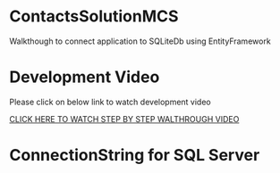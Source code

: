 # ContactsSolutionMCS
Walkthough to connect application to SQLiteDb using EntityFramework

# Development Video
Please click on below link to watch development video

[CLICK HERE TO WATCH STEP BY STEP WALTHROUGH VIDEO](https://drive.google.com/file/d/1KuDSQ0LzvOufhwsr0LtHGBn8M6_MWpVZ/view?usp=sharing)

# ConnectionString for SQL Server
<add name="rmhContext" connectionString="metadata=res://*/EntityFramework.EFDataModel.csdl|res://*/EntityFramework.EFDataModel.ssdl|res://*/EntityFramework.EFDataModel.msl;provider=System.Data.SqlClient;provider connection string=&quot;data source=nameOfSqlServer;initial catalog=RMHTest;persist security info=True;user id=userforSQLServer;password=passwordOfSqlServer;MultipleActiveResultSets=True;App=EntityFramework&quot;" providerName="System.Data.EntityClient" />

